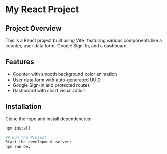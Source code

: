 # My React Project

## Project Overview
This is a React project built using Vite, featuring various components like a counter, user data form, Google Sign-In, and a dashboard.

## Features
- Counter with smooth background color animation
- User data form with auto-generated UUID
- Google Sign-In and protected routes
- Dashboard with chart visualization

## Installation
Clone the repo and install dependencies:
```sh
npm install

## Run the Project
Start the development server:
npm run dev

